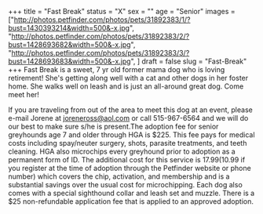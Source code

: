 +++
title = "Fast Break"
status = "X"
sex = ""
age = "Senior"
images = ["http://photos.petfinder.com/photos/pets/31892383/1/?bust=1430393214&width=500&-x.jpg",
"http://photos.petfinder.com/photos/pets/31892383/2/?bust=1428693682&width=500&-x.jpg",
"http://photos.petfinder.com/photos/pets/31892383/3/?bust=1428693683&width=500&-x.jpg",
]
draft = false
slug = "Fast-Break"
+++
Fast Break is a sweet, 7 yr old former mama dog who is loving retirement! She's getting along well with a cat and other dogs in her foster home. She walks well on leash and is just an all-around great dog. Come meet her!

If you are traveling from out of the area to meet this dog at an event, please e-mail Jorene at joreneross@aol.com or call 515-967-6564 and we will do our best to make sure s/he is present.The adoption fee for senior greyhounds age 7 and older  through HGA is $225. This fee pays for medical costs including spay/neuter surgery, shots, parasite treatments, and teeth cleaning. HGA also microchips every greyhound prior to adoption as a permanent form of ID. The additional cost for this service is $17.99 ($10.99 if you register at the time of adoption through the Petfinder website or phone number) which covers the chip, activation, and membership and is a substantial savings over the usual cost for microchipping. Each dog also comes with a special sighthound collar and leash set and muzzle. There is a $25 non-refundable application fee that is applied to an approved adoption.
